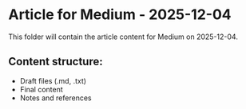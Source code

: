 # Article for Medium - 2025-12-04

This folder will contain the article content for Medium on 2025-12-04.

## Content structure:
- Draft files (.md, .txt)
- Final content
- Notes and references
